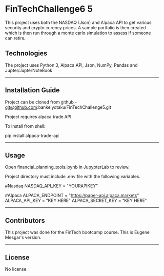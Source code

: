 # FinTechChallenge6 5

This project uses both the NASDAQ (Json) and Alpaca API to get various security and crypto curency prices.   A sample portfolio is then created which is then run through a monte carlo simulation to assess if someone can retire.

## Technologies

The project uses Python 3, Alpaca API, Json,  NumPy, Pandas and Jupter/JupterNoteBook

---

## Installation Guide

Project can be cloned from github - git@github.com:bankeiyotaku/FinTechChallenge5.git

Project requires alpaca trade API.   

To install from shell:

pip install alpaca-trade-api

---

## Usage

Open financial_planning_tools.ipynb in JupypterLab to review.

Project directory must include .env file with the following variables.

#Nasdaq
NASDAQ_API_KEY = "YOURAPIKEY"


#Alpaca
ALPACA_ENDPOINT = "https://paper-api.alpaca.markets"
ALPACA_API_KEY = "KEY HERE"
ALPACA_SECRET_KEY = "KEY HERE"



---

## Contributors

This project was done for the FinTech bootcamp course.  This is Eugene Mesgar's version.

---

## License

No license
